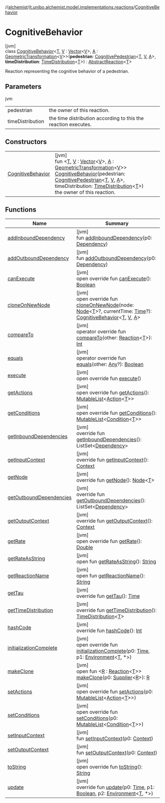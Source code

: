 //[alchemist](../../../index.md)/[it.unibo.alchemist.model.implementations.reactions](../index.md)/[CognitiveBehavior](index.md)

# CognitiveBehavior

[jvm]\
class [CognitiveBehavior](index.md)<[T](index.md), [V](index.md) : [Vector](../../it.unibo.alchemist.model.interfaces.geometry/-vector/index.md)<[V](index.md)>, [A](index.md) : [GeometricTransformation](../../it.unibo.alchemist.model.interfaces.geometry/-geometric-transformation/index.md)<[V](index.md)>>(**pedestrian**: [CognitivePedestrian](../../it.unibo.alchemist.model.interfaces/-cognitive-pedestrian/index.md)<[T](index.md), [V](index.md), [A](index.md)>, **timeDistribution**: [TimeDistribution](../../it.unibo.alchemist.model.interfaces/-time-distribution/index.md)<[T](index.md)>) : [AbstractReaction](../-abstract-reaction/index.md)<[T](index.md)> 

Reaction representing the cognitive behavior of a pedestrian.

## Parameters

jvm

| | |
|---|---|
| pedestrian | the owner of this reaction. |
| timeDistribution | the time distribution according to this the reaction executes. |

## Constructors

| | |
|---|---|
| [CognitiveBehavior](-cognitive-behavior.md) | [jvm]<br>fun <[T](index.md), [V](index.md) : [Vector](../../it.unibo.alchemist.model.interfaces.geometry/-vector/index.md)<[V](index.md)>, [A](index.md) : [GeometricTransformation](../../it.unibo.alchemist.model.interfaces.geometry/-geometric-transformation/index.md)<[V](index.md)>> [CognitiveBehavior](-cognitive-behavior.md)(pedestrian: [CognitivePedestrian](../../it.unibo.alchemist.model.interfaces/-cognitive-pedestrian/index.md)<[T](index.md), [V](index.md), [A](index.md)>, timeDistribution: [TimeDistribution](../../it.unibo.alchemist.model.interfaces/-time-distribution/index.md)<[T](index.md)>)<br>    the owner of this reaction. |

## Functions

| Name | Summary |
|---|---|
| [addInboundDependency](../-navigation-prioritised-steering-with-physics/index.md#-1772000845%2FFunctions%2F-267951372) | [jvm]<br>fun [addInboundDependency](../-navigation-prioritised-steering-with-physics/index.md#-1772000845%2FFunctions%2F-267951372)(p0: [Dependency](../../it.unibo.alchemist.model.interfaces/-dependency/index.md)) |
| [addOutboundDependency](../-navigation-prioritised-steering-with-physics/index.md#-2022076396%2FFunctions%2F-267951372) | [jvm]<br>fun [addOutboundDependency](../-navigation-prioritised-steering-with-physics/index.md#-2022076396%2FFunctions%2F-267951372)(p0: [Dependency](../../it.unibo.alchemist.model.interfaces/-dependency/index.md)) |
| [canExecute](../-abstract-reaction/can-execute.md) | [jvm]<br>open override fun [canExecute](../-abstract-reaction/can-execute.md)(): [Boolean](https://kotlinlang.org/api/latest/jvm/stdlib/kotlin/-boolean/index.html) |
| [cloneOnNewNode](clone-on-new-node.md) | [jvm]<br>open override fun [cloneOnNewNode](clone-on-new-node.md)(node: [Node](../../it.unibo.alchemist.model.interfaces/-node/index.md)<[T](index.md)>?, currentTime: [Time](../../it.unibo.alchemist.model.interfaces/-time/index.md)?): [CognitiveBehavior](index.md)<[T](index.md), [V](index.md), [A](index.md)> |
| [compareTo](../-navigation-prioritised-steering-with-physics/index.md#588180668%2FFunctions%2F-267951372) | [jvm]<br>operator override fun [compareTo](../-navigation-prioritised-steering-with-physics/index.md#588180668%2FFunctions%2F-267951372)(other: [Reaction](../../it.unibo.alchemist.model.interfaces/-reaction/index.md)<[T](index.md)>): [Int](https://kotlinlang.org/api/latest/jvm/stdlib/kotlin/-int/index.html) |
| [equals](../-navigation-prioritised-steering-with-physics/index.md#-267299839%2FFunctions%2F-267951372) | [jvm]<br>operator override fun [equals](../-navigation-prioritised-steering-with-physics/index.md#-267299839%2FFunctions%2F-267951372)(other: [Any](https://kotlinlang.org/api/latest/jvm/stdlib/kotlin/-any/index.html)?): [Boolean](https://kotlinlang.org/api/latest/jvm/stdlib/kotlin/-boolean/index.html) |
| [execute](../-abstract-reaction/execute.md) | [jvm]<br>open override fun [execute](../-abstract-reaction/execute.md)() |
| [getActions](../-navigation-prioritised-steering-with-physics/index.md#13515737%2FFunctions%2F-267951372) | [jvm]<br>open override fun [getActions](../-navigation-prioritised-steering-with-physics/index.md#13515737%2FFunctions%2F-267951372)(): [MutableList](https://kotlinlang.org/api/latest/jvm/stdlib/kotlin.collections/-mutable-list/index.html)<[Action](../../it.unibo.alchemist.model.interfaces/-action/index.md)<[T](index.md)>> |
| [getConditions](../-navigation-prioritised-steering-with-physics/index.md#-184159508%2FFunctions%2F-267951372) | [jvm]<br>open override fun [getConditions](../-navigation-prioritised-steering-with-physics/index.md#-184159508%2FFunctions%2F-267951372)(): [MutableList](https://kotlinlang.org/api/latest/jvm/stdlib/kotlin.collections/-mutable-list/index.html)<[Condition](../../it.unibo.alchemist.model.interfaces/-condition/index.md)<[T](index.md)>> |
| [getInboundDependencies](../-abstract-reaction/get-inbound-dependencies.md) | [jvm]<br>override fun [getInboundDependencies](../-abstract-reaction/get-inbound-dependencies.md)(): ListSet<[Dependency](../../it.unibo.alchemist.model.interfaces/-dependency/index.md)> |
| [getInputContext](../-abstract-reaction/get-input-context.md) | [jvm]<br>override fun [getInputContext](../-abstract-reaction/get-input-context.md)(): [Context](../../it.unibo.alchemist.model.interfaces/-context/index.md) |
| [getNode](../-navigation-prioritised-steering-with-physics/index.md#-1244046302%2FFunctions%2F-267951372) | [jvm]<br>override fun [getNode](../-navigation-prioritised-steering-with-physics/index.md#-1244046302%2FFunctions%2F-267951372)(): [Node](../../it.unibo.alchemist.model.interfaces/-node/index.md)<[T](index.md)> |
| [getOutboundDependencies](../-abstract-reaction/get-outbound-dependencies.md) | [jvm]<br>override fun [getOutboundDependencies](../-abstract-reaction/get-outbound-dependencies.md)(): ListSet<[Dependency](../../it.unibo.alchemist.model.interfaces/-dependency/index.md)> |
| [getOutputContext](../-abstract-reaction/get-output-context.md) | [jvm]<br>override fun [getOutputContext](../-abstract-reaction/get-output-context.md)(): [Context](../../it.unibo.alchemist.model.interfaces/-context/index.md) |
| [getRate](get-rate.md) | [jvm]<br>open override fun [getRate](get-rate.md)(): [Double](https://kotlinlang.org/api/latest/jvm/stdlib/kotlin/-double/index.html) |
| [getRateAsString](../-navigation-prioritised-steering-with-physics/index.md#-166271391%2FFunctions%2F-267951372) | [jvm]<br>open fun [getRateAsString](../-navigation-prioritised-steering-with-physics/index.md#-166271391%2FFunctions%2F-267951372)(): [String](https://kotlinlang.org/api/latest/jvm/stdlib/kotlin/-string/index.html) |
| [getReactionName](../-navigation-prioritised-steering-with-physics/index.md#494389008%2FFunctions%2F-267951372) | [jvm]<br>open fun [getReactionName](../-navigation-prioritised-steering-with-physics/index.md#494389008%2FFunctions%2F-267951372)(): [String](https://kotlinlang.org/api/latest/jvm/stdlib/kotlin/-string/index.html) |
| [getTau](../-abstract-reaction/get-tau.md) | [jvm]<br>override fun [getTau](../-abstract-reaction/get-tau.md)(): [Time](../../it.unibo.alchemist.model.interfaces/-time/index.md) |
| [getTimeDistribution](../-navigation-prioritised-steering-with-physics/index.md#2053953683%2FFunctions%2F-267951372) | [jvm]<br>override fun [getTimeDistribution](../-navigation-prioritised-steering-with-physics/index.md#2053953683%2FFunctions%2F-267951372)(): [TimeDistribution](../../it.unibo.alchemist.model.interfaces/-time-distribution/index.md)<[T](index.md)> |
| [hashCode](../-abstract-reaction/hash-code.md) | [jvm]<br>override fun [hashCode](../-abstract-reaction/hash-code.md)(): [Int](https://kotlinlang.org/api/latest/jvm/stdlib/kotlin/-int/index.html) |
| [initializationComplete](../-navigation-prioritised-steering-with-physics/index.md#496764034%2FFunctions%2F-267951372) | [jvm]<br>open override fun [initializationComplete](../-navigation-prioritised-steering-with-physics/index.md#496764034%2FFunctions%2F-267951372)(p0: [Time](../../it.unibo.alchemist.model.interfaces/-time/index.md), p1: [Environment](../../it.unibo.alchemist.model.interfaces/-environment/index.md)<[T](index.md), *>) |
| [makeClone](../-navigation-prioritised-steering-with-physics/index.md#1151787077%2FFunctions%2F-267951372) | [jvm]<br>open fun <[R](../-navigation-prioritised-steering-with-physics/index.md#1151787077%2FFunctions%2F-267951372) : [Reaction](../../it.unibo.alchemist.model.interfaces/-reaction/index.md)<[T](index.md)>> [makeClone](../-navigation-prioritised-steering-with-physics/index.md#1151787077%2FFunctions%2F-267951372)(p0: [Supplier](https://docs.oracle.com/javase/8/docs/api/java/util/function/Supplier.html)<[R](../-navigation-prioritised-steering-with-physics/index.md#1151787077%2FFunctions%2F-267951372)>): [R](../-navigation-prioritised-steering-with-physics/index.md#1151787077%2FFunctions%2F-267951372) |
| [setActions](../-navigation-prioritised-steering-with-physics/index.md#1557798850%2FFunctions%2F-267951372) | [jvm]<br>open override fun [setActions](../-navigation-prioritised-steering-with-physics/index.md#1557798850%2FFunctions%2F-267951372)(p0: [MutableList](https://kotlinlang.org/api/latest/jvm/stdlib/kotlin.collections/-mutable-list/index.html)<[Action](../../it.unibo.alchemist.model.interfaces/-action/index.md)<[T](index.md)>>) |
| [setConditions](../-navigation-prioritised-steering-with-physics/index.md#-1302498472%2FFunctions%2F-267951372) | [jvm]<br>open override fun [setConditions](../-navigation-prioritised-steering-with-physics/index.md#-1302498472%2FFunctions%2F-267951372)(p0: [MutableList](https://kotlinlang.org/api/latest/jvm/stdlib/kotlin.collections/-mutable-list/index.html)<[Condition](../../it.unibo.alchemist.model.interfaces/-condition/index.md)<[T](index.md)>>) |
| [setInputContext](../-navigation-prioritised-steering-with-physics/index.md#-1096973185%2FFunctions%2F-267951372) | [jvm]<br>fun [setInputContext](../-navigation-prioritised-steering-with-physics/index.md#-1096973185%2FFunctions%2F-267951372)(p0: [Context](../../it.unibo.alchemist.model.interfaces/-context/index.md)) |
| [setOutputContext](../-navigation-prioritised-steering-with-physics/index.md#-1034313602%2FFunctions%2F-267951372) | [jvm]<br>fun [setOutputContext](../-navigation-prioritised-steering-with-physics/index.md#-1034313602%2FFunctions%2F-267951372)(p0: [Context](../../it.unibo.alchemist.model.interfaces/-context/index.md)) |
| [toString](../-abstract-reaction/to-string.md) | [jvm]<br>open override fun [toString](../-abstract-reaction/to-string.md)(): [String](https://kotlinlang.org/api/latest/jvm/stdlib/kotlin/-string/index.html) |
| [update](../-navigation-prioritised-steering-with-physics/index.md#-1541973436%2FFunctions%2F-267951372) | [jvm]<br>override fun [update](../-navigation-prioritised-steering-with-physics/index.md#-1541973436%2FFunctions%2F-267951372)(p0: [Time](../../it.unibo.alchemist.model.interfaces/-time/index.md), p1: [Boolean](https://kotlinlang.org/api/latest/jvm/stdlib/kotlin/-boolean/index.html), p2: [Environment](../../it.unibo.alchemist.model.interfaces/-environment/index.md)<[T](index.md), *>) |
